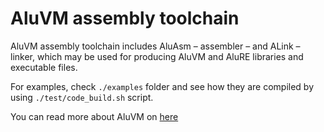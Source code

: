 # AluVM assembly toolchain

AluVM assembly toolchain includes AluAsm – assembler – and ALink – linker, which
may be used for producing AluVM and AluRE libraries and executable files.

For examples, check `./examples` folder and see how they are compiled by using
`./test/code_build.sh` script.

You can read more about AluVM on [here](https://www.aluvm.org)
